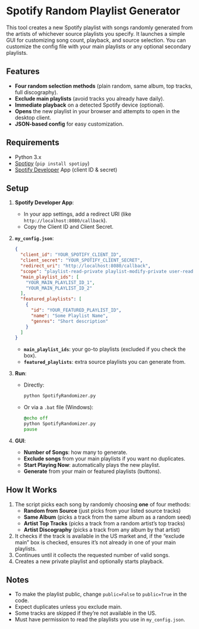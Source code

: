 # Spotify Random Playlist Generator

This tool creates a new Spotify playlist with songs randomly generated from the artists of whichever source playlists you specify. It launches a simple GUI for customizing song count, playback, and source selection. You can customize the config file with your main playlists or any optional secondary playlists.

## Features
- **Four random selection methods** (plain random, same album, top tracks, full discography).
- **Exclude main playlists** (avoid tracks you already have daily).
- **Immediate playback** on a detected Spotify device (optional).
- **Opens** the new playlist in your browser and attempts to open in the desktop client.
- **JSON‐based config** for easy customization.

## Requirements
- Python 3.x
- [Spotipy](https://spotipy.readthedocs.io/) (`pip install spotipy`)
- [Spotify Developer](https://developer.spotify.com/dashboard/) App (client ID & secret)

## Setup
1. **Spotify Developer App**:
   - In your app settings, add a redirect URI (like `http://localhost:8080/callback`).
   - Copy the Client ID and Client Secret.

2. **`my_config.json`**:
   ```json
   {
     "client_id": "YOUR_SPOTIFY_CLIENT_ID",
     "client_secret": "YOUR_SPOTIFY_CLIENT_SECRET",
     "redirect_uri": "http://localhost:8080/callback",
     "scope": "playlist-read-private playlist-modify-private user-read-private user-library-read user-modify-playback-state user-read-playback-state",
     "main_playlist_ids": [
       "YOUR_MAIN_PLAYLIST_ID_1",
       "YOUR_MAIN_PLAYLIST_ID_2"
     ],
     "featured_playlists": [
       {
         "id": "YOUR_FEATURED_PLAYLIST_ID",
         "name": "Some Playlist Name",
         "genres": "Short description"
       }
     ]
   }
   ```
   - **`main_playlist_ids`**: your go-to playlists (excluded if you check the box).
   - **`featured_playlists`**: extra source playlists you can generate from.

3. **Run**:
   - Directly:
     ```bash
     python SpotifyRandomizer.py
     ```
   - Or via a `.bat` file (Windows):
     ```bat
     @echo off
     python SpotifyRandomizer.py
     pause
     ```

4. **GUI**:
   - **Number of Songs**: how many to generate.
   - **Exclude songs** from your main playlists if you want no duplicates.
   - **Start Playing Now**: automatically plays the new playlist.
   - **Generate** from your main or featured playlists (buttons).

## How It Works
1. The script picks each song by randomly choosing **one** of four methods:
   - **Random from Source** (just picks from your listed source tracks)
   - **Same Album** (picks a track from the same album as a random seed)
   - **Artist Top Tracks** (picks a track from a random artist’s top tracks)
   - **Artist Discography** (picks a track from any album by that artist)
2. It checks if the track is available in the US market and, if the “exclude main” box is checked, ensures it’s not already in one of your main playlists.
3. Continues until it collects the requested number of valid songs.
4. Creates a new private playlist and optionally starts playback.

## Notes
- To make the playlist public, change `public=False` to `public=True` in the code.
- Expect duplicates unless you exclude main.
- Some tracks are skipped if they’re not available in the US.
- Must have permission to read the playlists you use in `my_config.json`.
